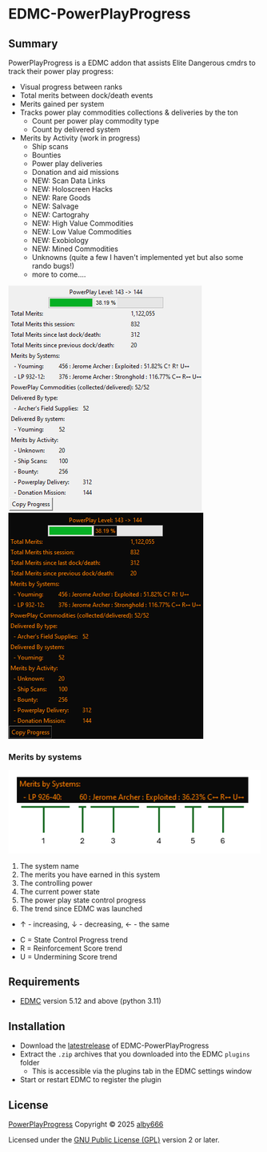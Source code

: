 # EDMC-PowerPlayProgress

## Summary

PowerPlayProgress is a EDMC addon that assists Elite Dangerous cmdrs to track their power play progress:

* Visual progress between ranks
* Total merits between dock/death events 
* Merits gained per system
* Tracks power play commodities collections & deliveries by the ton
  * Count per power play commodity type
  * Count by delivered system
* Merits by Activity (work in progress)
  * Ship scans
  * Bounties
  * Power play deliveries
  * Donation and aid missions
  * NEW: Scan Data Links
  * NEW: Holoscreen Hacks
  * NEW: Rare Goods
  * NEW: Salvage
  * NEW: Cartograhy
  * NEW: High Value Commodities
  * NEW: Low Value Commodities
  * NEW: Exobiology
  * NEW: Mined Commodities
  * Unknowns (quite a few I haven't implemented yet but also some rando bugs!)
  * more to come....

<img src="screen_shot.png"> <img src="screen_shot_dark.png">

### Merits by systems

<img src="merits_menu_help.png">

1. The system name
2. The merits you have earned in this system
3. The controlling power
4. The current power state
5. The power play state control progress
6. The trend since EDMC was launched
  - ↑ - increasing, ↓ - decreasing, ← - the same
  * C = State Control Progress trend
  * R = Reinforcement Score trend
  * U = Undermining Score trend

## Requirements
* [EDMC] version 5.12 and above (python 3.11)

## Installation

* Download the [latestrelease] of EDMC-PowerPlayProgress
* Extract the `.zip` archives that you downloaded into the EDMC `plugins` folder
  * This is accessible via the plugins tab in the EDMC settings window
* Start or restart EDMC to register the plugin

## License

[PowerPlayProgress] Copyright © 2025 [alby666]

Licensed under the [GNU Public License (GPL)][GPLv2] version 2 or later.

[EDMC]: https://github.com/EDCD/EDMarketConnector/wiki
[PowerPlayProgress]: https://github.com/alby666/EDMC-PowerPlayProgress
[latestrelease]: https://github.com/alby666/EDMC-PowerPlayProgress/releases/latest
[GPLv2]: http://www.gnu.org/licenses/gpl-2.0.html
[alby666]: https://github.com/alby666

